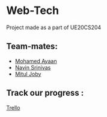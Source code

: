 # Web-Tech

Project made as a part of UE20CS204

## Team-mates: 

 - [Mohamed Ayaan](https://github.com/Mohamed-Ayaan358) 
 - [Navin Srinivas](https://github.com/NavinShrinivas) 
 - [Mitul Joby](https://github.com/Mitul-Joby)

## Track our progress : 

[Trello](https://trello.com/invite/b/ciebcig2/ed321bbf6e2c32a36d651cb75b51a737/web-techproject)
